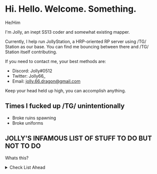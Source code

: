 # Hi. Hello. Welcome. Something.

He/Him

I'm Jolly, an inept SS13 coder and somewhat existing mapper.

Currently, I help run JollyStation, a HRP-oriented RP server using /TG/ Station as our base.
You can find me bouncing between there and /TG/ Station itself contributing.

If you need to contact me, your best methods are:
- Discord: Jolly#0512
- Twitter: Jolly66_
- Email: jolly.66.dragon@gmail.com

Keep your head held up high, you can accomplish anything.

## Times I fucked up /TG/ unintentionally
- Broke ruins spawning 
- Broke uniforms 

## JOLLY'S INFAMOUS LIST OF STUFF TO DO BUT NOT TO DO
Whats this?
<details>
  <summary>Check List Ahead</summary>

### TaleStation
- [X] Start XenoBotany job expansion
- [ ] Finish XenoBotany job expansion
- [ ] Start Ordnance Job Expansion
- [ ] Finish Ordnance Job Expansion
- [ ] General clean up
- [ ] Port IPCs
- [X] Replace Felinids to be human genemods, port Tarajans from Paradise

### Skyrat
- [X] Finish adding maints Rooms to BlueShift
- [X] Go through their modular files and repath certain area turfs to what I set on /TG/
- [X] Update BlueShift to use the `access_helpers` that /TG/ implament, also scrub the doors a bit
- [X] Add mapping icons for some of their shit

### /TG/station
- [ ] Update & Fix mapping tools
- [ ] Make mapping tools under TGUI
- [X] Finish excising areas and properly organize them
- [X] Update KS13 (TheDerelict)
- [X] Give KS13 areas icons
</details>
  
